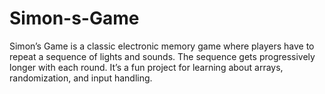# Simon-s-Game
Simon’s Game is a classic electronic memory game where players have to repeat a sequence of lights and sounds. The sequence gets progressively longer with each round. It’s a fun project for learning about arrays, randomization, and input handling.
